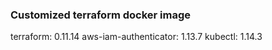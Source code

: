 ### Customized terraform docker image
terraform: 0.11.14
aws-iam-authenticator: 1.13.7
kubectl: 1.14.3
